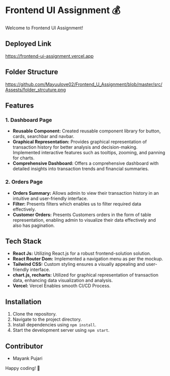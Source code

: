 # Frontend UI Assignment 💰

Welcome to Frontend UI Assignment!

## Deployed Link
https://frontend-ui-assignment.vercel.app

## Folder Structure

https://github.com/Mayuulove02/Frontend_U_Assignment/blob/master/src/Assests/folder_strcuture.png



## Features

### 1. Dashboard Page
- **Reusable Component:** Created reusable component library for button, cards, searchbar and navbar.
- **Graphical Representation:** Provides graphical representation of transaction history for better analysis and decision-making. Implemented interactive features such as tooltips, zooming, and panning for charts.
- **Comprehensive Dashboard:** Offers a comprehensive dashboard with detailed insights into transaction trends and financial summaries.

### 2. Orders Page
- **Orders Summary:** Allows admin to view their transaction history  in an intuitive and user-friendly interface.
- **Filter:** Presents filters which  enables us to filter required  data effectively.
- **Customer Orders:** Presents Customers orders in the form of table representation, enabling admin to visualize their  data effectively and also has pagination.

## Tech Stack

- **React Js:** Utilizing  React.js for a robust frontend-solution solution.
- **React Router Dom:** Implemented a navigation menu as per the mockup.
- **Tailwind CSS:** Custom styling ensures a visually appealing and user-friendly interface.
- **chart.js, recharts:** Utilized for graphical representation of transaction data, enhancing data visualization and analysis.
- **Vercel:** Vercel Enables smooth CI/CD Process.

## Installation

1. Clone the repository.
2. Navigate to the project directory.
3. Install dependencies using `npm install`.
4. Start the development server using `npm start`.

## Contributor

- Mayank Pujari

Happy coding! 🌟
